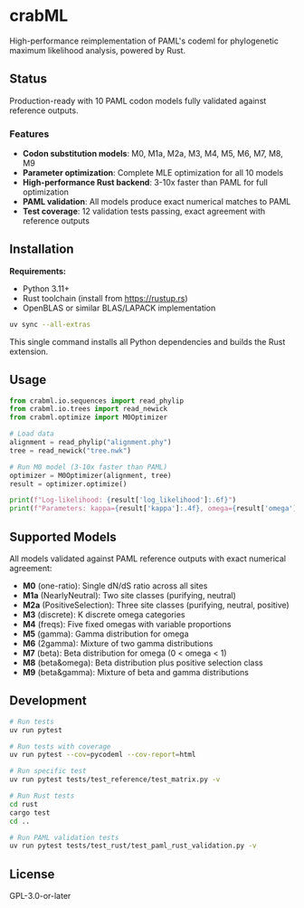 # crabML

High-performance reimplementation of PAML's codeml for phylogenetic maximum likelihood analysis, powered by Rust.

## Status

Production-ready with 10 PAML codon models fully validated against reference outputs.

### Features

- **Codon substitution models**: M0, M1a, M2a, M3, M4, M5, M6, M7, M8, M9
- **Parameter optimization**: Complete MLE optimization for all 10 models
- **High-performance Rust backend**: 3-10x faster than PAML for full optimization
- **PAML validation**: All models produce exact numerical matches to PAML
- **Test coverage**: 12 validation tests passing, exact agreement with reference outputs

## Installation

**Requirements:**
- Python 3.11+
- Rust toolchain (install from https://rustup.rs)
- OpenBLAS or similar BLAS/LAPACK implementation

```bash
uv sync --all-extras
```

This single command installs all Python dependencies and builds the Rust extension.

## Usage

```python
from crabml.io.sequences import read_phylip
from crabml.io.trees import read_newick
from crabml.optimize import M0Optimizer

# Load data
alignment = read_phylip("alignment.phy")
tree = read_newick("tree.nwk")

# Run M0 model (3-10x faster than PAML)
optimizer = M0Optimizer(alignment, tree)
result = optimizer.optimize()

print(f"Log-likelihood: {result['log_likelihood']:.6f}")
print(f"Parameters: kappa={result['kappa']:.4f}, omega={result['omega']:.4f}")
```

## Supported Models

All models validated against PAML reference outputs with exact numerical agreement:

- **M0** (one-ratio): Single dN/dS ratio across all sites
- **M1a** (NearlyNeutral): Two site classes (purifying, neutral)
- **M2a** (PositiveSelection): Three site classes (purifying, neutral, positive)
- **M3** (discrete): K discrete omega categories
- **M4** (freqs): Five fixed omegas with variable proportions
- **M5** (gamma): Gamma distribution for omega
- **M6** (2gamma): Mixture of two gamma distributions
- **M7** (beta): Beta distribution for omega (0 < omega < 1)
- **M8** (beta&omega): Beta distribution plus positive selection class
- **M9** (beta&gamma): Mixture of beta and gamma distributions

## Development

```bash
# Run tests
uv run pytest

# Run tests with coverage
uv run pytest --cov=pycodeml --cov-report=html

# Run specific test
uv run pytest tests/test_reference/test_matrix.py -v

# Run Rust tests
cd rust
cargo test
cd ..

# Run PAML validation tests
uv run pytest tests/test_rust/test_paml_rust_validation.py -v
```

## License

GPL-3.0-or-later
